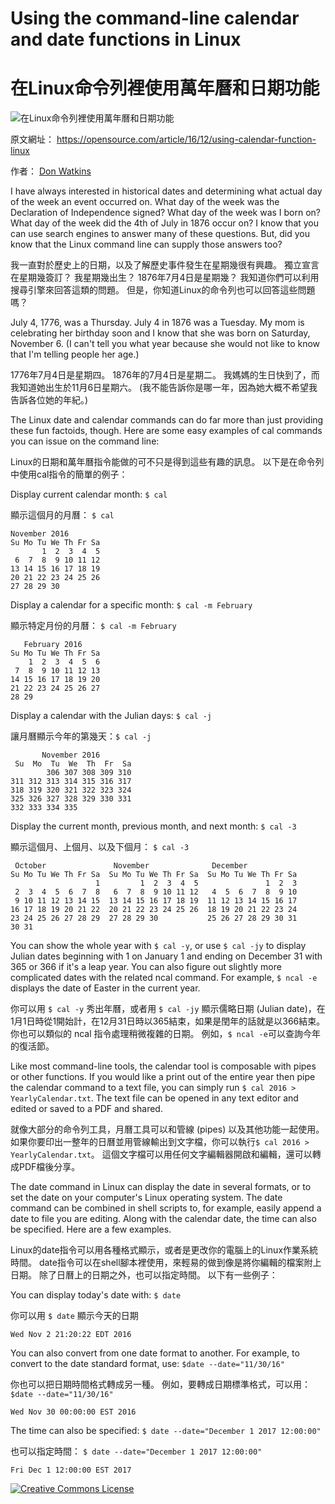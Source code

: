 # Using the command-line calendar and date functions in Linux

# 在Linux命令列裡使用萬年曆和日期功能

![在Linux命令列裡使用萬年曆和日期功能](https://opensource.com/sites/default/files/styles/image-full-size/public/images/business/osdc_terminals.png?itok=QmkPW7P1)

原文網址： https://opensource.com/article/16/12/using-calendar-function-linux

作者：  [Don Watkins](https://opensource.com/users/don-watkins)

I have always interested in historical dates and determining what actual day of the week an event occurred on. What day of the week was the Declaration of Independence signed? What day of the week was I born on? What day of the week did the 4th of July in 1876 occur on? I know that you can use search engines to answer many of these questions. But, did you know that the Linux command line can supply those answers too?

我一直對於歷史上的日期，以及了解歷史事件發生在星期幾很有興趣。
獨立宣言在星期幾簽訂？
我星期幾出生？
1876年7月4日是星期幾？
我知道你們可以利用搜尋引擎來回答這類的問題。
但是，你知道Linux的命令列也可以回答這些問題嗎？

July 4, 1776, was a Thursday. July 4 in 1876 was a Tuesday. My mom is celebrating her birthday soon and I know that she was born on Saturday, November 6. (I can't tell you what year because she would not like to know that I'm telling people her age.)

1776年7月4日是星期四。
1876年的7月4日是星期二。
我媽媽的生日快到了，而我知道她出生於11月6日星期六。
(我不能告訴你是哪一年，因為她大概不希望我告訴各位她的年紀。)

The Linux date and calendar commands can do far more than just providing these fun factoids, though. Here are some easy examples of cal commands you can issue on the command line:

Linux的日期和萬年曆指令能做的可不只是得到這些有趣的訊息。
以下是在命令列中使用cal指令的簡單的例子：

Display current calendar month: `$ cal`

顯示這個月的月曆： `$ cal`

    November 2016      
    Su Mo Tu We Th Fr Sa  
           1  2  3  4  5  
     6  7  8  9 10 11 12  
    13 14 15 16 17 18 19  
    20 21 22 23 24 25 26  
    27 28 29 30   

Display a calendar for a specific month: `$ cal -m February`

顯示特定月份的月曆： `$ cal -m February`

       February 2016      
    Su Mo Tu We Th Fr Sa  
        1  2  3  4  5  6  
     7  8  9 10 11 12 13  
    14 15 16 17 18 19 20  
    21 22 23 24 25 26 27  
    28 29     

Display a calendar with the Julian days: `$ cal -j`

讓月曆顯示今年的第幾天：`$ cal -j`

           November 2016         
     Su  Mo  Tu  We  Th  Fr  Sa  
            306 307 308 309 310  
    311 312 313 314 315 316 317  
    318 319 320 321 322 323 324  
    325 326 327 328 329 330 331  
    332 333 334 335

Display the current month, previous month, and next month: `$ cal -3`

顯示這個月、上個月、以及下個月： `$ cal -3`

     October               November              December        
    Su Mo Tu We Th Fr Sa  Su Mo Tu We Th Fr Sa  Su Mo Tu We Th Fr Sa  
                       1         1  2  3  4  5               1  2  3  
     2  3  4  5  6  7  8   6  7  8  9 10 11 12   4  5  6  7  8  9 10  
     9 10 11 12 13 14 15  13 14 15 16 17 18 19  11 12 13 14 15 16 17  
    16 17 18 19 20 21 22  20 21 22 23 24 25 26  18 19 20 21 22 23 24  
    23 24 25 26 27 28 29  27 28 29 30           25 26 27 28 29 30 31  
    30 31

You can show the whole year with `$ cal -y`, or use `$ cal -jy` to display Julian dates beginning with 1 on January 1 and ending on December 31 with 365 or 366 if it's a leap year. You can also figure out slightly more complicated dates with the related ncal command. For example, `$ ncal -e` displays the date of Easter in the current year.

你可以用 `$ cal -y` 秀出年曆，或者用 `$ cal -jy` 顯示儒略日期 (Julian date)，在1月1日時從1開始計，在12月31日時以365結束，如果是閏年的話就是以366結束。
你也可以類似的 ncal 指令處理稍微複雜的日期。
例如，`$ ncal -e`可以查詢今年的復活節。

Like most command-line tools, the calendar tool is composable with pipes or other functions. If you would like a print out of
the entire year then pipe the calendar command to a text file, you can simply run `$ cal 2016 > YearlyCalendar.txt`. The text file can be opened in any text editor and edited or saved to a PDF and shared.

就像大部分的命令列工具，月曆工具可以和管線 (pipes) 以及其他功能一起使用。
如果你要印出一整年的日曆並用管線輸出到文字檔，你可以執行`$ cal 2016 > YearlyCalendar.txt`。
這個文字檔可以用任何文字編輯器開啟和編輯，還可以轉成PDF檔後分享。

The date command in Linux can display the date in several formats, or to set the date on your computer's Linux operating system. The date command can be combined in shell scripts to, for example, easily append a date to file you are editing. Along with the calendar date, the time can also be specified. Here are a few examples.

Linux的date指令可以用各種格式顯示，或者是更改你的電腦上的Linux作業系統時間。
date指令可以在shell腳本裡使用，來輕易的做到像是將你編輯的檔案附上日期。
除了日曆上的日期之外，也可以指定時間。
以下有一些例子：

You can display today's date with: `$ date`

你可以用 `$ date` 顯示今天的日期

    Wed Nov 2 21:20:22 EDT 2016

You can also convert from one date format to another. For example, to convert to the date standard format, use: `$date --date="11/30/16"`

你也可以把日期時間格式轉成另一種。
例如，要轉成日期標準格式，可以用： `$date --date="11/30/16"`

    Wed Nov 30 00:00:00 EST 2016

The time can also be specified: `$ date --date="December 1 2017 12:00:00"`

也可以指定時間： `$ date --date="December 1 2017 12:00:00"`

    Fri Dec 1 12:00:00 EST 2017

<a rel="license" href="http://creativecommons.org/licenses/by-sa/4.0/"><img alt="Creative Commons License" src="https://i.creativecommons.org/l/by-sa/4.0/88x31.png" title="This work is licensed under a Creative Commons Attribution-Share Alike 4.0 International License."></a>
